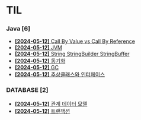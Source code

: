 # TIL
 
### Java [6]
- [**[2024-05-12]**  Call By Value vs Call By Reference](https://github.com/A-lass/TIL/blob/main/Java/Call_By_Value_vs_Call_By_Reference.md)
- [**[2024-05-12]**  JVM](https://github.com/A-lass/TIL/blob/main/Java/JVM.md)
- [**[2024-05-12]**  String StringBuilder StringBuffer](https://github.com/A-lass/TIL/blob/main/Java/String_StringBuilder_StringBuffer.md)
- [**[2024-05-12]**  동기화](https://github.com/A-lass/TIL/blob/main/Java/동기화.md)
- [**[2024-05-12]**  GC](https://github.com/A-lass/TIL/blob/main/Java/GC.md)
- [**[2024-05-12]**  추상클래스와 인터페이스](https://github.com/A-lass/TIL/blob/main/Java/추상클래스와_인터페이스.md)
### DATABASE [2]
- [**[2024-05-12]**  관계 데이터 모델](https://github.com/A-lass/TIL/blob/main/DATABASE/관계_데이터_모델.md)
- [**[2024-05-12]**  트랜잭션](https://github.com/A-lass/TIL/blob/main/DATABASE/트랜잭션.md)
